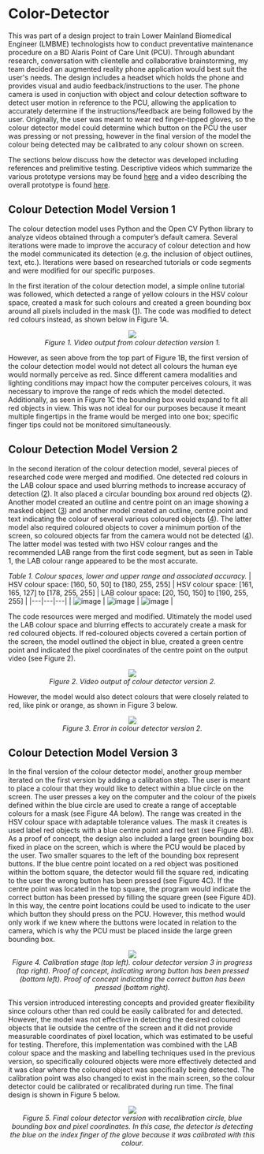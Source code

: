 # Color-Detector
This was part of a design project to train Lower Mainland Biomedical Engineer (LMBME) technologists how to conduct preventative maintenance procedure on a BD Alaris Point of Care Unit (PCU). Through abundant research, conversation with clientelle and collaborative brainstorming, my team decided an augmented reality phone application would best suit the user's needs. The design includes a headset which holds the phone and provides visual and audio feedback/instructions to the user. The phone camera is used in conjuction with object and colour detection software to detect user motion in reference to the PCU, allowing the application to accurately determine if the instructions/feedback are being followed by the user. Originally, the user was meant to wear red finger-tipped gloves, so the colour detector model could determine which button on the PCU the user was pressing or not pressing, however in the final version of the model the colour being detected may be calibrated to any colour shown on screen.

The sections below discuss how the detector was developed including references and prelimitive testing. Descriptive videos which summarize the various prototype versions may be found [here](https://drive.google.com/drive/folders/1AvaDCTcdqhrKJqsUbiWlbtn1ayG1NXrz?usp=sharing) and a video describing the overall prototype is found [here](https://drive.google.com/file/d/1QS9LbTBPz7rBuiooRJEigUsF3bOqfd5v/view?usp=drive_link).

## Colour Detection Model Version 1
The colour detection model uses Python and the Open CV Python library to analyze videos obtained through a computer’s default camera. Several iterations were made to improve the accuracy of colour detection and how the model communicated its detection (e.g. the inclusion of object outlines, text, etc.). Iterations were based on researched tutorials or code segments and were modified for our specific purposes.

In the first iteration of the colour detection model, a simple online tutorial was followed, which detected a range of yellow colours in the HSV colour space, created a mask for such colours and created a green bounding box around all pixels included in the mask ([1]). The code was modified to detect red colours instead, as shown below in Figure 1A.

<p align="center">
  <img src="https://github.com/rMacD64/Color-Detector/assets/91086955/da0798d2-b841-4842-b2b6-9a454040fd7a"><br>
  <i>Figure 1. Video output from colour detection version 1.</i>
</p>

However, as seen above from the top part of Figure 1B, the first version of the colour detection model would not detect all colours the human eye would normally perceive as red. Since different camera modalities and lighting conditions may impact how the computer perceives colours, it was necessary to improve the range of reds which the model detected. Additionally, as seen in Figure 1C the bounding box would expand to fit all red objects in view. This was not ideal for our purposes because it meant multiple fingertips in the frame would be merged into one box; specific finger tips could not be monitored simultaneously.

## Colour Detection Model Version 2
In the second iteration of the colour detection model, several pieces of researched code were merged and modified. One detected red colours in the LAB colour space and used blurring methods to increase accuracy of detection ([2]). It also placed a circular bounding box around red objects ([2]). Another model created an outline and centre point on an image showing a masked object ([3]) and another model created an outline, centre point and text indicating the colour of several various coloured objects ([4]). The latter model also required coloured objects to cover a minimum portion of the screen, so coloured objects far from the camera would not be detected ([4]). The latter model was tested with two HSV colour ranges and the recommended LAB range from the first code segment, but as seen in Table 1, the LAB colour range appeared to be the most accurate.

*Table 1. Colour spaces, lower and upper range and associated accuracy.*
| HSV colour space: [160, 50, 50] to [180, 255, 255] | HSV colour space: [161, 165, 127] to [178, 255, 255] | LAB colour space: [20, 150, 150] to [190, 255, 255] |
|---|---|---|
| ![image](https://github.com/rMacD64/Color-Detector/assets/91086955/00ad18e8-e3b5-482a-9f9b-18cc42fbc221) | ![image](https://github.com/rMacD64/Color-Detector/assets/91086955/55396444-dbcc-4ee9-a484-160b48ff3dca) | ![image](https://github.com/rMacD64/Color-Detector/assets/91086955/22491075-0d46-44c8-844d-845d646563a8) |

The code resources were merged and modified. Ultimately the model used the LAB colour space and blurring effects to accurately create a mask for red coloured objects. If red-coloured objects covered a certain portion of the screen, the model outlined the object in blue, created a green centre point and indicated the pixel coordinates of the centre point on the output video (see Figure 2).

<p align="center">
  <img src="https://github.com/rMacD64/Color-Detector/assets/91086955/ab7b1e8a-68f2-457d-8903-31fc19ef2066"><br>
  <i>Figure 2. Video output of colour detector version 2.</i>
</p>

However, the model would also detect colours that were closely related to red, like pink or orange, as shown in Figure 3 below.

<p align="center">
  <img src="https://github.com/rMacD64/Color-Detector/assets/91086955/f68d5c77-4519-4f2c-9403-2016b136ba0a"><br>
  <i>Figure 3. Error in colour detector version 2.</i>
</p>

## Colour Detection Model Version 3
In the final version of the colour detector model, another group member iterated on the first version by adding a calibration step. The user is meant to place a colour that they would like to detect within a blue circle on the screen. The user presses a key on the computer and the colour of the pixels defined within the blue circle are used to create a range of acceptable colours for a mask (see Figure 4A below). The range was created in the HSV colour space with adaptable tolerance values. The mask it creates is used label red objects with a blue centre point and red text (see Figure 4B). As a proof of concept, the design also included a large green bounding box fixed in place on the screen, which is where the PCU would be placed by the user. Two smaller squares to the left of the bounding box represent buttons. If the blue centre point located on a red object was positioned within the bottom square, the detector would fill the square red, indicating to the user the wrong button has been pressed (see Figure 4C). If the centre point was located in the top square, the program would indicate the correct button has been pressed by filling the square green (see Figure 4D). In this way, the centre point locations could be used to indicate to the user which button they should press on the PCU. However, this method would only work if we knew where the buttons were located in relation to the camera, which is why the PCU must be placed inside the large green bounding box.

<p align="center">
  <img src="https://github.com/rMacD64/Color-Detector/assets/91086955/d02935a9-4644-4243-8611-56c02cc57c7e"><br>
  <i>Figure 4. Calibration stage (top left). colour detector version 3 in progress (top right). Proof of concept, indicating wrong button has been pressed (bottom left). Proof of concept indicating the correct button has been pressed (bottom right).</i>
</p>

This version introduced interesting concepts and provided greater flexibility since colours other than red could be easily calibrated for and detected. However, the model was not effective in detecting the desired coloured objects that lie outside the centre of the screen and it did not provide measurable coordinates of pixel location, which was estimated to be useful for testing. Therefore, this implementation was combined with the LAB colour space and the masking and labelling techniques used in the previous version, so specifically coloured objects were more effectively detected and it was clear where the coloured object was specifically being detected. The calibration point was also changed to exist in the main screen, so the colour detector could be calibrated or recalibrated during run time. The final design is shown in Figure 5 below.

<p align="center">
  <img src="https://github.com/rMacD64/Color-Detector/assets/91086955/a727931f-795f-48f4-847e-c8523a63877d"><br>
  <i>Figure 5. Final colour detector version with recalibration circle, blue bounding box and pixel coordinates. In this case, the detector is detecting the blue on the index finger of the glove because it was calibrated with this colour.</i>
</p>

[1]: https://www.youtube.com/watch?v=aFNDh5k3SjU
[2]: https://github.com/ChristophRahn/red-circle-detection/blob/master/red-circle-detection.py
[3]: https://answers.opencv.org/question/204175/how-to-get-boundry-and-center-information-of-a-mask/
[4]: https://medium.com/@sardorabdirayimov/colors-detection-using-masks-contours-in-opencv-72d127f0797e
